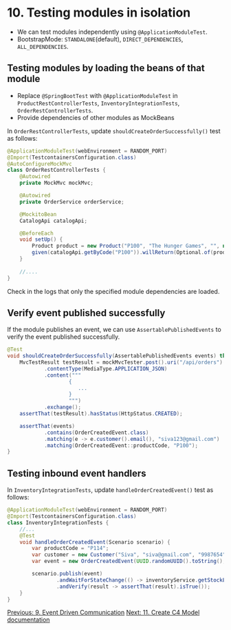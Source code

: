 # 10. Testing modules in isolation

* We can test modules independently using `@ApplicationModuleTest`.
* BootstrapMode: `STANDALONE`(default), `DIRECT_DEPENDENCIES`, `ALL_DEPENDENCIES`.

## Testing modules by loading the beans of that module

* Replace `@SpringBootTest` with `@ApplicationModuleTest`
in `ProductRestControllerTests`, `InventoryIntegrationTests`, `OrderRestControllerTests`.
* Provide dependencies of other modules as MockBeans

In `OrderRestControllerTests`, update `shouldCreateOrderSuccessfully()` test as follows:

```java
@ApplicationModuleTest(webEnvironment = RANDOM_PORT)
@Import(TestcontainersConfiguration.class)
@AutoConfigureMockMvc
class OrderRestControllerTests {
    @Autowired
    private MockMvc mockMvc;

    @Autowired
    private OrderService orderService;

    @MockitoBean
    CatalogApi catalogApi;

    @BeforeEach
    void setUp() {
        Product product = new Product("P100", "The Hunger Games", "", null, new BigDecimal("34.0"));
        given(catalogApi.getByCode("P100")).willReturn(Optional.of(product));
    }
    
    //....
}
```

Check in the logs that only the specified module dependencies are loaded.

## Verify event published successfully
If the module publishes an event, we can use `AssertablePublishedEvents` to verify the event published successfully.

```java
@Test
void shouldCreateOrderSuccessfully(AssertablePublishedEvents events) throws Exception {
    MvcTestResult testResult = mockMvcTester.post().uri("/api/orders")
            .contentType(MediaType.APPLICATION_JSON)
            .content("""
                    {
                       ...
                    }
                    """)
            .exchange();
    assertThat(testResult).hasStatus(HttpStatus.CREATED);

    assertThat(events)
            .contains(OrderCreatedEvent.class)
            .matching(e -> e.customer().email(), "siva123@gmail.com")
            .matching(OrderCreatedEvent::productCode, "P100");
}
```

## Testing inbound event handlers

In `InventoryIntegrationTests`, update `handleOrderCreatedEvent()` test as follows:

```java
@ApplicationModuleTest(webEnvironment = RANDOM_PORT)
@Import(TestcontainersConfiguration.class)
class InventoryIntegrationTests {
    //...
    @Test
    void handleOrderCreatedEvent(Scenario scenario) {
        var productCode = "P114";
        var customer = new Customer("Siva", "siva@gmail.com", "9987654");
        var event = new OrderCreatedEvent(UUID.randomUUID().toString(), productCode, 2, customer);

        scenario.publish(event)
                .andWaitForStateChange(() -> inventoryService.getStockLevel(productCode) == 598)
                .andVerify(result -> assertThat(result).isTrue());
    }
}
```

[Previous: 9. Event Driven Communication](step-9.md)
[Next: 11. Create C4 Model documentation](step-11.md)
